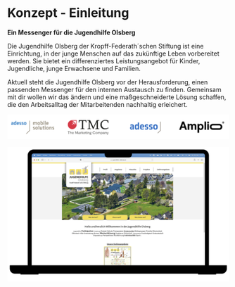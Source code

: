 # Konzept - Einleitung

**Ein Messenger für die Jugendhilfe Olsberg**

Die Jugendhilfe Olsberg der Kropff-Federath´schen Stiftung ist eine Einrichtung, in der junge Menschen auf das zukünftige Leben vorbereitet werden. Sie bietet ein differenziertes Leistungsangebot für Kinder, Jugendliche, junge Erwachsene und Familien.

Aktuell steht die Jugendhilfe Olsberg vor der Herausforderung, einen passenden Messenger für den internen Austausch zu finden. Gemeinsam mit dir wollen wir das ändern und eine maßgeschneiderte Lösung schaffen, die den Arbeitsalltag der Mitarbeitenden nachhaltig erleichert.

[![Übersicht: Contributors](contributors.png)](contributors.png)

[![Übersicht: Einleitung2](einleitung.png)](einleitung.png)